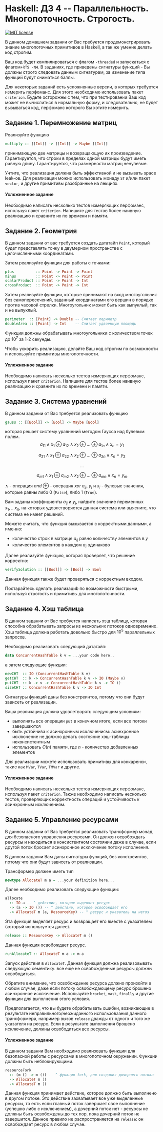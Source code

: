 # Haskell: ДЗ 4 -- Параллельность. Многопоточность. Строгость.

[![MIT license](https://img.shields.io/badge/license-MIT-blue.svg)](https://github.com/tina80lvl/fp-homework/blob/master/hw4/LICENSE)

В данном домашнем задании от Вас требуется продемонстрировать знание многопоточных примитивов в Haskell, а так же умение делать код строгим.

Ваш код будет компилироваться с флагом `-threaded` и запускаться с флагом`+RTS -N4`. В заданиях, где приведены сигнатуры функций - Вы должны строго следовать данным сигнатурам, за изменение типа функций будут сниматься баллы.

Для некоторых заданий есть усложненные версии, в которых требуется измерить перфоманс. Для этого необходимо использовать пакет `criterion`. Будьте осторожны с тем, что при тестировании Ваш код может не вычислиться в нормальную форму, и следовательно, не будет вызываться код, перфоманс которого Вы хотите измерить.


## Задание 1. Перемножение матриц
Реализуйте функцию
```haskell
multiply :: [[Int]] -> [[Int]] -> Maybe [[Int]]
```
принимающую две матрицы и возвращающую их произведение.
Гарантируется, что строки в пределах одной матрицы будут иметь равную длину. Гарантируется, что размерности матриц ненулевые.

Учтите, что реализация должна быть эффективной и не вызывать space leak-ов.
Для реализации можно использовать монаду `ST` и/или пакет `vector`, и другие примитивы разобранные на лекциях.
#### Усложненное задание
Необходимо написать несколько тестов измеряющих перфоманс, используя пакет `criterion`. Напишите для тестов более наивную реализацию и сравните их по времени и памяти.

## Задание 2. Геометрия
В данном задании от вас требуется создать дататайп `Point`, который будет представлять точку в двумерном пространстве с целочисленными координатами.

Затем реализуйте функции для работы с точками:
```haskell
plus          :: Point -> Point -> Point
minus         :: Point -> Point -> Point
scalarProduct :: Point -> Point -> Int
crossProduct  :: Point -> Point -> Int
```

Затем реализуйте функции, которые принимают на вход многоугольник без самопересечений, заданный координатами его вершин в порядке против часовой стрелки. Многоугольник может быть как выпуклый, так и не выпуклый.
```haskell
perimeter  :: [Point] -> Double -- Считает периметр
doubleArea :: [Point] -> Int    -- Считает удвоенную площадь
```
Функции должны обрабатывать многоугольники с количеством точек до $10^7$ за 1-2 секунды.

Чтобы ускорить реализацию, делайте Ваш код строгим по возможности и используйте примитивы многопоточности.

#### Усложненное задание
Необходимо написать несколько тестов измеряющих перфоманс, используя пакет `criterion`.
Напишите для тестов более наивную реализацию и сравните их по времени и памяти.

## Задание 3. Система уравнений
В данном задании от Вас требуется реализовать функцию
```haskell
gauss :: [[Bool]] -> [Bool] -> Maybe [Bool]
```
которая решает систему уравнений методом Гаусса над булевым полем.
$$
a_{11} \wedge x_1 \oplus a_{12} \wedge x_2 \oplus ... \oplus a_{1n} \wedge x_n = y_1$$

$$a_{21} \wedge x_1 \oplus a_{22} \wedge x_2 \oplus ... \oplus a_{2n} \wedge x_n = y_2
$$

$$ ... $$

$$a_{m1} \wedge x_1 \oplus a_{m2} \wedge x_2 \oplus ... \oplus a_{mn} \wedge x_n = y_m
$$

$\wedge$ - операция $and$
$\oplus$ - операция $xor$
$a_{ij}$, $y_j$ и $x_i$ - булевые значения, которые равны либо $0$ (`False`), либо $1$ (`True`).

Вам заданы коэффициенты $a_{ij}$ и $y_j$, найдите значение переменных $x_1, ... x_n$, на которых удовлетворяется данная система или выясните, что система не имеет решений.

Можете считать, что функция вызывается с корректными данными, а именно:
* количество строк в матрице $a_{ij}$ равно количеству элементов в $y$
* количество элементов в каждом $a_i$ одинаково

Далее реализуйте функцию, которая проверяет, что решение корректно:
```haskell
verifySolution :: [[Bool]] -> [Bool] -> Bool
```
Данная функция также будет проверяться с корректным входом.

Постарайтесь сделать реализациb по возможности быстрыми, используя строгость и примитивы для многопоточности.

## Задание 4. Хэш таблица
В данном задании от Вас требуется написать хэш таблицу, которая способна обрабатывать запросы из нескольких потоков одновременно. Хэш таблица должна работать довольно быстро для $10^5$ параллельных запросов.

Необходимо реализовать следующий дататайп:
```haskell
data ConcurrentHashTable k v = ...your code here..
```
а затем следующие функции:

```haskell
newCHT  :: IO (ConcurrentHashTable k v)
getCHT  :: k -> ConcurrentHashTable k v -> IO (Maybe v)
putCHT  :: k -> v -> ConcurrentHashTable k v -> IO ()
sizeCHT :: ConcurrentHashTable k v -> IO Int
```
Сигнатуры функций даны без констреинтов, потому что они будут зависеть от реализации.

Ваша реализация должна удовлетворять следующим условиям:
* выполнять все операции `put` в конечном итоге, если все потоки завершаются
* быть устойчива к асинхронным исключениям: асинхронное исключение не должно делать состояние хэш-таблицы неконсистентным
* использовать $O(n)$ памяти, где $n$ - количество добавленных элементов

Для реализации можете использовать примитивы для конкаренси, такие как `MVar`, `TVar`, `TMVar` и другие.

#### Усложненное задание
Необходимо написать несколько тестов измеряющих перфоманс, используя пакет `criterion`. Также необходимо написать несколько тестов, проверяющих корректность операций и устойчивость к асинхронным исключениям.

## Задание 5. Управление ресурсами
В данном задании от Вас требуется реализовать трансформер монад, для безопасного управления ресурсами. Он должен освобождать ресурсы и находиться в консистентном состоянии даже в случае, если другой поток бросает асинхронное исключение потоку исполнения.

В данном задании Вам даны сигнатуры функций, без констреинтов, потому что они будут зависеть от реализации.

Трансформер должен иметь тип
```haskell
newtype AllocateT m a = ...your definition here...
```
Далее необходимо реализовать следующие функции:

```haskell
allocate
  :: IO a -- ^ действие, которое выделяет ресурс
  -> (a -> IO ()) -- ^ действие, которое освобождает его
  -> AllocateT m (a, ResourceKey) -- ^ ресурс и указатель на негоs
```
Эта функция выделяет ресурс и возвращает его вместе с указателем (который используется далее).

```haskell
release :: ResourceKey -> AllocateT m ()
```
Данная функция освобождает ресурс.

```haskell
runAllocateT :: AllocateT m a -> m a
```
Запуск действия в `AllocateT`. Данная функция должна реализовывать следующую сементику: все еще не освобожденные ресурсы должны освободиться.

Обратите внимание, что освобождение ресурса должно произойти в любом случае, даже если потоку освобождающему ресурс брошено асинхронное исключение. Используйте `bracket`, `mask`, `finally` и другие функции для выполнения этого условия.

Предполагается, что вы будете обрабатывать ошибки, возникающие в результате неправильного/неожиданного использоваания данного трансформера, например вызов `release` дважды от одного и того же указателя на ресурс.
Если в результате выполнения брошено исключение, должны освободиться все ресурсы.

#### Усложненное задание
В данном задании Вам необходимо реализовать функции для безопасной работы с ресурсами в многопоточном окружении.
Функции должны быть неблокирующими.

```haskell
resourceFork
  :: (m () -> m ()) -- ^ функция fork, для создания дочернего потока
  -> AllocateT m ()
  -> AllocateT m ()
```
Данная функция принимает действие, которое должно быть выполнено в другом потоке. Это действие захватывает все уже выделенные ресурсы, то есть если главный поток завершает свое выполнение (успешно либо с исключением), а дочерний поток нет - ресурсы не должны быть освобождены до тех пор, пока дочерний поток не завершится.
Данное правило не распространяется на `release`: он освобождает ресурс в любом случае.
